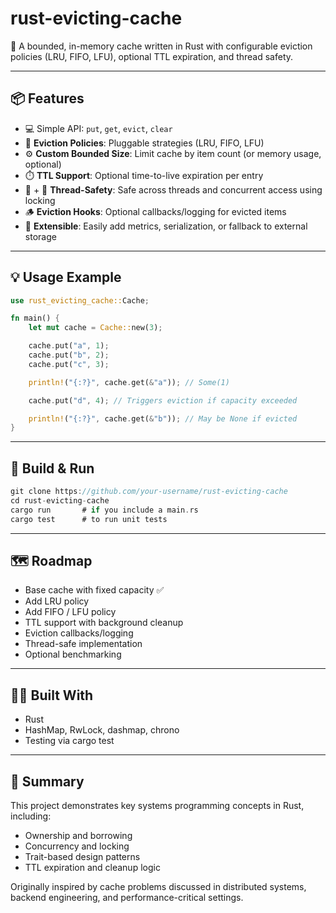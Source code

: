 # rust-evicting-cache

🦀 A bounded, in-memory cache written in Rust with configurable eviction policies (LRU, FIFO, LFU), optional TTL expiration, and thread safety.

---

## 📦 Features

- 💻 Simple API: `put`, `get`, `evict`, `clear`
- 🔁 **Eviction Policies**: Pluggable strategies (LRU, FIFO, LFU)
- ⚙️ **Custom Bounded Size**: Limit cache by item count (or memory usage, optional)
- ⏱️ **TTL Support**: Optional time-to-live expiration per entry
- 🧵 + 🔐 **Thread-Safety**: Safe across threads and concurrent access using locking 
- 🪵 **Eviction Hooks**: Optional callbacks/logging for evicted items
- 🧱 **Extensible**: Easily add metrics, serialization, or fallback to external storage

---

## 💡 Usage Example

```rust
use rust_evicting_cache::Cache;

fn main() {
    let mut cache = Cache::new(3);

    cache.put("a", 1);
    cache.put("b", 2);
    cache.put("c", 3);

    println!("{:?}", cache.get(&"a")); // Some(1)

    cache.put("d", 4); // Triggers eviction if capacity exceeded

    println!("{:?}", cache.get(&"b")); // May be None if evicted
}
```

---

## 🔧 Build & Run
```rust
git clone https://github.com/your-username/rust-evicting-cache
cd rust-evicting-cache
cargo run       # if you include a main.rs
cargo test      # to run unit tests
```
---

## 🗺️ Roadmap
- Base cache with fixed capacity ✅
- Add LRU policy
- Add FIFO / LFU policy
- TTL support with background cleanup
- Eviction callbacks/logging
- Thread-safe implementation
- Optional benchmarking

---
## 🧑‍💻 Built With
- Rust
- HashMap, RwLock, dashmap, chrono
- Testing via cargo test

---
## 📘 Summary
This project demonstrates key systems programming concepts in Rust, including:

- Ownership and borrowing
- Concurrency and locking
- Trait-based design patterns
- TTL expiration and cleanup logic

Originally inspired by cache problems discussed in distributed systems, backend engineering, and performance-critical settings.
